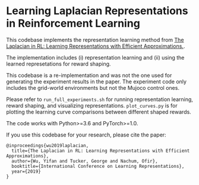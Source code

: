 # Learning Laplacian Representations in Reinforcement Learning

This codebase implements the representation learning method from [The Laplacian in RL: Learning Representations with Efficient Approximations.](https://openreview.net/forum?id=HJlNpoA5YQ).

The implementation includes (i) representation learning and (ii) using the learned represetations for reward shaping.

This codebase is a re-implementation and was not the one used for generating the experiment results in the paper. The experiment code only includes the grid-world environments but not the Mujoco control ones.

Please refer to `run_full_experiments.sh` for running representation learning, reward shaping, and visualizing representations. `plot_curves.py` is for plotting the learning curve comparisons between different shaped rewards.

The code works with Python>=3.6 and PyTorch>=1.0.

If you use this codebase for your research, please cite the paper:

```
@inproceedings{wu2019laplacian,
  title={The Laplacian in RL: Learning Representations with Efficient Approximations},
  author={Wu, Yifan and Tucker, George and Nachum, Ofir},
  booktitle={International Conference on Learning Representations},
  year={2019}
}
```
